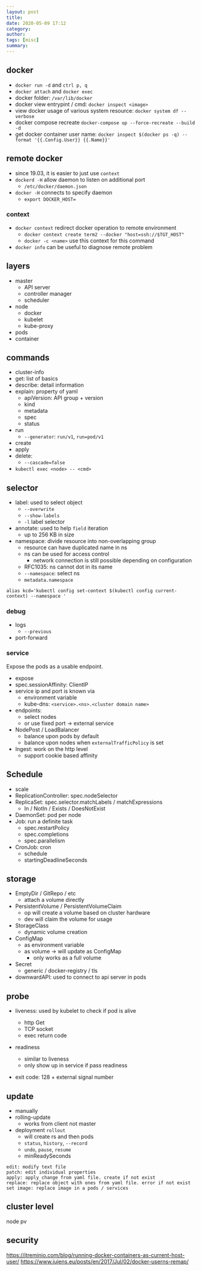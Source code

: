 ```yaml
---
layout: post
title: 
date: 2020-05-09 17:12
category: 
author: 
tags: [misc]
summary: 
---
```


## docker

* `docker run -d` and `ctrl p, q`
* `docker attach` and `docker exec`
* docker folder: `/var/lib/docker`
* docker view entrypint / cmd: `docker inspect <image>`
* view docker usage of various system resource: `docker system df --verbose`
* docker compose recreate `docker-compose up --force-recreate --build -d`
* get docker container user name: `docker inspect $(docker ps -q) --format '{{.Config.User}} {{.Name}}'`

## remote docker

* since 19.03, it is easier to just use `context`
* `dockerd -H` allow daemon to listen on additional port
  * `/etc/docker/daemon.json`
* `docker -H` connects to specify daemon
  * `export DOCKER_HOST=`

### context

* `docker context` redirect docker operation to remote environment
  * `docker context create term2 --docker "host=ssh://$TGT_HOST"`
  * `docker -c <name>` use this context for this command
* `docker info` can be useful to diagnose remote problem

## layers

* master
  * API server
  * controller manager
  * scheduler
* node
  * docker
  * kubelet
  * kube-proxy
* pods
* container

## commands

* cluster-info
* get: list of basics
* describe: detail information
* explain: property of yaml
  * apiVersion: API group + version
  * kind
  * metadata
  * spec
  * status
* run
  * `--generator`: `run/v1`, `run=pod/v1`
* create
* apply
* delete:
  * `--cascade=false`
* `kubectl exec <node> -- <cmd>`

## selector

* label: used to select object
  * `--overwrite`
  * `--show-labels`
  * `-l` label selector
* annotate: used to help `field` iteration
  * up to 256 KB in size
* namespace: divide resource into non-overlapping group
  * resource can have duplicated name in ns
  * ns can be used for access control
    * network connection is still possible depending on configuration
  * RFC1035: ns cannot dot in its name
  * `--namespace`: select ns
  * `metadata.namespace`

`alias kcd='kubectl config set-context $(kubectl config current-context) --namespace '`

### debug

* logs
  * `--previous`
* port-forward

### service

Expose the pods as a usable endpoint.

* expose
* spec.sessionAffinity: ClientIP
* service ip and port is known via
  * environment variable
  * kube-dns: `<service>.<ns>.<cluster domain name>`
* endpoints:
  * select nodes
  * or use fixed port -> external service
* NodePost / LoadBalancer
  * balance upon pods by default
  * balance upon nodes when `externalTrafficPolicy` is set
* Ingest: work on the http level
  * support cookie based affinity

## Schedule

* scale
* ReplicationController: spec.nodeSelector
* ReplicaSet: spec.selector.matchLabels / matchExpressions
  * In / NotIn / Exists / DoesNotExist
* DaemonSet: pod per node
* Job: run a definite task
  * spec.restartPolicy
  * spec.completions
  * spec.parallelism
* CronJob: cron
  * schedule
  * startingDeadlineSeconds

## storage

* EmptyDir / GitRepo / etc
  * attach a volume directly
* PersistentVolume / PersistentVolumeClaim
  * op will create a volume based on cluster hardware
  * dev will claim the volume for usage
* StorageClass
  * dynamic volume creation
* ConfigMap
  * as environment variable
  * as volume -> will update as ConfigMap
    * only works as a full volume
* Secret
  * generic / docker-registry / tls
* downwardAPI: used to connect to api server in pods

## probe

* liveness: used by kubelet to check if pod is alive
  * http Get
  * TCP socket
  * exec return code
* readiness
  * similar to liveness
  * only show up in service if pass readiness

* exit code: 128 + external signal number

## update

* manually
* rolling-update
  * works from client not master
* deployment `rollout`
  * will create rs and then pods
  * `status`, `history`, `--record`
  * `undo`, `pause`, `resume`
  * minReadySeconds

```
edit: modify text file
patch: edit individual properties
apply: apply change from yaml file. create if not exist
replace: replace object with ones from yaml file. error if not exist
set image: replace image in a pods / services
```

## cluster level

node
pv

## security

https://jtreminio.com/blog/running-docker-containers-as-current-host-user/
https://www.jujens.eu/posts/en/2017/Jul/02/docker-userns-remap/
